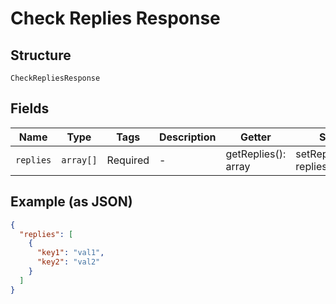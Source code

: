 
# Check Replies Response

## Structure

`CheckRepliesResponse`

## Fields

| Name | Type | Tags | Description | Getter | Setter |
|  --- | --- | --- | --- | --- | --- |
| `replies` | `array[]` | Required | - | getReplies(): array | setReplies(array replies): void |

## Example (as JSON)

```json
{
  "replies": [
    {
      "key1": "val1",
      "key2": "val2"
    }
  ]
}
```

